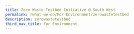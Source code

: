 ```yaml
---
title: Zero Waste Testbed Initiative @ South West
permalink: /what-we-do/For-Environment/zerowastetestbed
description: zerowastetestbed
third_nav_title: For Environment
---
```

